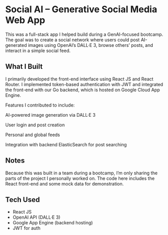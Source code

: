 # Social AI – Generative Social Media Web App

This was a full-stack app I helped build during a GenAI-focused bootcamp. The goal was to create a social network where users could post AI-generated images using OpenAI’s DALL·E 3, browse others’ posts, and interact in a simple social feed.

## What I Built

I primarily developed the front-end interface using React JS and React Router. I implemented token-based authentication with JWT and integrated the front-end with our Go backend, which is hosted on Google Cloud App Engine.

Features I contributed to include:

AI-powered image generation via DALL·E 3

User login and post creation

Personal and global feeds

Integration with backend ElasticSearch for post searching



## Notes

Because this was built in a team during a bootcamp, I’m only sharing the parts of the project I personally worked on. The code here includes the React front-end and some mock data for demonstration.

## Tech Used

- React JS
- OpenAI API (DALL·E 3)
- Google App Engine (backend hosting)
- JWT for auth
